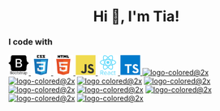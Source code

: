 <h1 align="center">Hi 👋, I'm Tia!</h1>


<h3 align="left">I code with </h3>
<p align="left"> <a href="https://getbootstrap.com" target="_blank" rel="noreferrer"> <img src="https://raw.githubusercontent.com/devicons/devicon/master/icons/bootstrap/bootstrap-plain-wordmark.svg" alt="bootstrap" width="40" height="40"/> </a> <a href="https://www.w3schools.com/css/" target="_blank" rel="noreferrer"> <img src="https://raw.githubusercontent.com/devicons/devicon/master/icons/css3/css3-original-wordmark.svg" alt="css3" width="40" height="40"/> </a> <a href="https://www.w3.org/html/" target="_blank" rel="noreferrer"> <img src="https://raw.githubusercontent.com/devicons/devicon/master/icons/html5/html5-original-wordmark.svg" alt="html5" width="40" height="40"/> </a> <a href="https://developer.mozilla.org/en-US/docs/Web/JavaScript" target="_blank" rel="noreferrer"> <img src="https://raw.githubusercontent.com/devicons/devicon/master/icons/javascript/javascript-original.svg" alt="javascript" width="40" !
height="40"/> </a> <a href="https://reactjs.org/" target="_blank" rel="noreferrer"> <img src="https://raw.githubusercontent.com/devicons/devicon/master/icons/react/react-original-wordmark.svg" alt="react" width="40" height="40"/> </a> <a href="https://www.typescriptlang.org/" target="_blank" rel="noreferrer"> <img src="https://raw.githubusercontent.com/devicons/devicon/master/icons/typescript/typescript-original.svg" alt="typescript" width="40" height="40"/> </a>
<a href="https://chakra-ui.com/" target="_blank" rel="noreferrer"><img width="40" alt="logo-colored@2x" src="https://github.com/tiabeiruty/tiabeiruty/assets/124623648/9de5fb1a-7a99-46aa-9383-d02e09bae4bf"></a>
  <a href="https://tanstack.com/query/v3/" target="_blank" rel="noreferrer"><img width="40" alt="logo-colored@2x" src="https://github.com/tiabeiruty/tiabeiruty/assets/124623648/44f18ea0-c942-40d3-b279-aee5c864399a"></a>
  <a href="https://docs.pmnd.rs/zustand/getting-started/introduction" target="_blank" rel="noreferrer"><img width= "60" alt="logo
colored@2x" src="https://github.com/tiabeiruty/tiabeiruty/assets/124623648/3dea4476-a190-47fa-b516-c51a0eb2aeef"></a>
  <a href="https://github.com/" target="_blank" rel="noreferrer"><img width= "50" alt="logo-colored@2x" src="https://github.com/tiabeiruty/tiabeiruty/assets/124623648/c9d9be79-7398-4725-9c93-d79ccbfec3ee"></a>
  <a href="https://git-scm.com/doc" target="_blank" rel="noreferrer"><img width= "40" alt="logo-colored@2x"
src="https://github.com/tiabeiruty/tiabeiruty/assets/124623648/28152053-4788-40bc-be63-490004342ccd"></a>
  <a href="https://code.visualstudio.com/" target="_blank" rel="noreferrer"><img width= "40" alt="logo-colored@2x" src="https://github.com/tiabeiruty/tiabeiruty/assets/124623648/2151e2b4-e110-47e7-901a-3d27eb310d6d"></a>
  <a href="https://www.figma.com/" target="_blank" rel="noreferrer"><img width= "30" alt="logo-colored@2x" src="https://github.com/tiabeiruty/tiabeiruty/assets/124623648/5042b026-a7d3-445e-8da2-298d9fbb8ba5"></a>
    <a href="https://mui.com/" target="_blank" rel="noreferrer"><img width= "50" alt="logo-colored@2x" src="https://github.com/tiabeiruty/tiabeiruty/assets/124623648/36fa8613-1ea4-4139-a788-0044394bd2b2"></a>
  <a href="https://www.chartjs.org/" target="_blank" rel="noreferrer"><img width= "50" alt="logo-colored@2x" src="https://github.com/tiabeiruty/tiabeiruty/assets/124623648/d068fc19-2351-4ff5-9b54-870bbee55a5a"></a>
</p>
